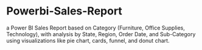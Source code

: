 # Powerbi-Sales-Report
a Power BI Sales Report based on Category (Furniture, Office Supplies, Technology), with analysis by State, Region, Order Date, and Sub-Category using visualizations like pie chart, cards, funnel, and donut chart.
